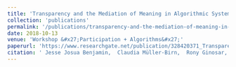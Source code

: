 ```yaml
---
title: 'Transparency and the Mediation of Meaning in Algorithmic Systems'
collection: 'publications'
permalink: '/publications/transparency-and-the-mediation-of-meaning-in-algorithmic-systems'
date: 2018-10-13
venue: 'Workshop &#x27;Participation + Algorithms&#x27;'
paperurl: 'https://www.researchgate.net/publication/328420371_Transparency_and_the_Mediation_of_Meaning_in_Algorithmic_Systems'
citation: ' Jesse Josua Benjamin,  Claudia Müller-Birn,  Rony Ginosar, "Transparency and the Mediation of Meaning in Algorithmic Systems." Workshop &#x27;Participation + Algorithms&#x27;, 2018.'
---
```


